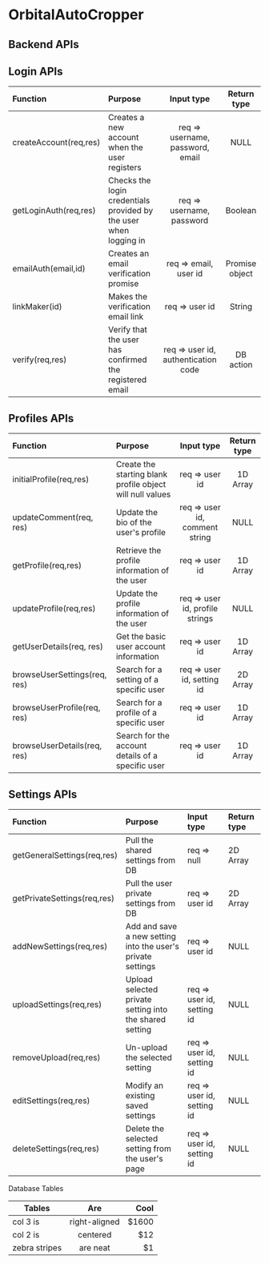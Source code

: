 # OrbitalAutoCropper

## Backend APIs

## Login APIs
| Function                     | Purpose                                                     | Input type                      | Return type  |
|:-----------------------------|:------------------------------------------------------------|:-------------------------------:|:------------:|
| createAccount(req,res) | Creates a new account when the user registers                     | req => username, password, email    | NULL |
| getLoginAuth(req,res)  | Checks the login credentials provided by the user when logging in | req => username, password           | Boolean |
| emailAuth(email,id)    | Creates an email verification promise                             | req => email, user id               | Promise object
| linkMaker(id)          | Makes the verification email link                                 | req => user id                      | String |
| verify(req,res)        | Verify that the user has confirmed the registered email           | req => user id, authentication code | DB action |

## Profiles APIs
| Function                     | Purpose                                                     | Input type                      | Return type  |
|:-----------------------------|:------------------------------------------------------------|:-------------------------------:|:------------:|
| initialProfile(req,res)      | Create the starting blank profile object will null values   | req => user id                  | 1D Array |
| updateComment(req, res)      | Update the bio of the user's profile                        | req => user id, comment string  | NULL     |
| getProfile(req,res)          | Retrieve the profile information of the user                | req => user id                  | 1D Array |
| updateProfile(req,res)       | Update the profile information of the user                  | req => user id, profile strings | NULL     |
| getUserDetails(req, res)     | Get the basic user account information                      | req => user id                  | 1D Array |
| browseUserSettings(req, res) | Search for a setting of a specific user                     | req => user id, setting id      | 2D Array |
| browseUserProfile(req, res)  | Search for a profile of a specific user                     | req => user id                  | 1D Array |
| browseUserDetails(req, res)  | Search for the account details of a specific user           | req => user id                  | 1D Array |

## Settings APIs
| Function                    | Purpose                                                      | Input type                 | Return type  |
|:----------------------------|:-------------------------------------------------------------|:---------------------------|:-------------|
| getGeneralSettings(req,res) | Pull the shared settings from DB                             | req => null                | 2D Array     |
| getPrivateSettings(req,res) | Pull the user private settings from DB                       | req => user id             | 2D Array     |
| addNewSettings(req,res)     | Add and save a new setting into the user's private settings  | req => user id             | NULL         |
| uploadSettings(req,res)     | Upload selected private setting into the shared setting      | req => user id, setting id | NULL         |
| removeUpload(req,res)       | Un-upload the selected setting                               | req => user id, setting id | NULL         |
| editSettings(req,res)       | Modify an existing saved settings                            | req => user id, setting id | NULL         |
| deleteSettings(req,res)     | Delete the selected setting from the user's page             | req => user id, setting id | NULL         |


Database Tables

| Tables        | Are           | Cool  |
| ------------- |:-------------:| -----:|
| col 3 is      | right-aligned | $1600 |
| col 2 is      | centered      |   $12 |
| zebra stripes | are neat      |    $1 |
